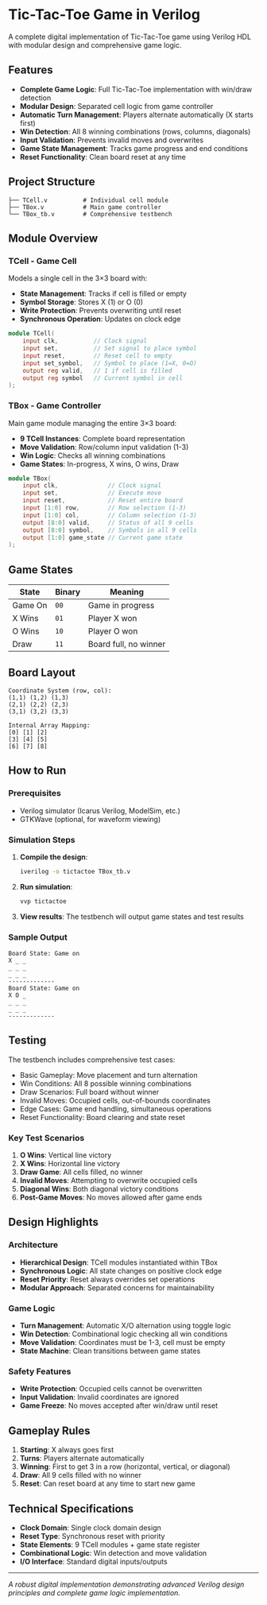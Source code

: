 # Tic-Tac-Toe Game in Verilog

A complete digital implementation of Tic-Tac-Toe game using Verilog HDL with modular design and comprehensive game logic.

## Features

- **Complete Game Logic**: Full Tic-Tac-Toe implementation with win/draw detection
- **Modular Design**: Separated cell logic from game controller
- **Automatic Turn Management**: Players alternate automatically (X starts first)
- **Win Detection**: All 8 winning combinations (rows, columns, diagonals)
- **Input Validation**: Prevents invalid moves and overwrites
- **Game State Management**: Tracks game progress and end conditions
- **Reset Functionality**: Clean board reset at any time

## Project Structure

```
├── TCell.v          # Individual cell module
├── TBox.v           # Main game controller
└── TBox_tb.v        # Comprehensive testbench
```

## Module Overview

### TCell - Game Cell
Models a single cell in the 3×3 board with:
- **State Management**: Tracks if cell is filled or empty
- **Symbol Storage**: Stores X (1) or O (0)
- **Write Protection**: Prevents overwriting until reset
- **Synchronous Operation**: Updates on clock edge

```verilog
module TCell(
    input clk,          // Clock signal
    input set,          // Set signal to place symbol
    input reset,        // Reset cell to empty
    input set_symbol,   // Symbol to place (1=X, 0=O)
    output reg valid,   // 1 if cell is filled
    output reg symbol   // Current symbol in cell
);
```

### TBox - Game Controller
Main game module managing the entire 3×3 board:
- **9 TCell Instances**: Complete board representation
- **Move Validation**: Row/column input validation (1-3)
- **Win Logic**: Checks all winning combinations
- **Game States**: In-progress, X wins, O wins, Draw

```verilog
module TBox(
    input clk,              // Clock signal
    input set,              // Execute move
    input reset,            // Reset entire board
    input [1:0] row,        // Row selection (1-3)
    input [1:0] col,        // Column selection (1-3)
    output [8:0] valid,     // Status of all 9 cells
    output [8:0] symbol,    // Symbols in all 9 cells
    output [1:0] game_state // Current game state
);
```

## Game States

| State | Binary | Meaning |
|-------|--------|---------|
| Game On | `00` | Game in progress |
| X Wins | `01` | Player X won |
| O Wins | `10` | Player O won |
| Draw | `11` | Board full, no winner |

## Board Layout

```
Coordinate System (row, col):
(1,1) (1,2) (1,3)
(2,1) (2,2) (2,3)
(3,1) (3,2) (3,3)

Internal Array Mapping:
[0] [1] [2]
[3] [4] [5]
[6] [7] [8]
```

## How to Run

### Prerequisites
- Verilog simulator (Icarus Verilog, ModelSim, etc.)
- GTKWave (optional, for waveform viewing)

### Simulation Steps

1. **Compile the design**:
   ```bash
   iverilog -o tictactoe TBox_tb.v
   ```

2. **Run simulation**:
   ```bash
   vvp tictactoe
   ```

3. **View results**: The testbench will output game states and test results

### Sample Output
```
Board State: Game on
X _ _
_ _ _
_ _ _
-------------
Board State: Game on
X O _
_ _ _
_ _ _
-------------
```

## Testing

The testbench includes comprehensive test cases:

- Basic Gameplay: Move placement and turn alternation
- Win Conditions: All 8 possible winning combinations
- Draw Scenarios: Full board without winner
- Invalid Moves: Occupied cells, out-of-bounds coordinates
- Edge Cases: Game end handling, simultaneous operations
- Reset Functionality: Board clearing and state reset

### Key Test Scenarios
1. **O Wins**: Vertical line victory
2. **X Wins**: Horizontal line victory
3. **Draw Game**: All cells filled, no winner
4. **Invalid Moves**: Attempting to overwrite occupied cells
5. **Diagonal Wins**: Both diagonal victory conditions
6. **Post-Game Moves**: No moves allowed after game ends

## Design Highlights

### Architecture
- **Hierarchical Design**: TCell modules instantiated within TBox
- **Synchronous Logic**: All state changes on positive clock edge
- **Reset Priority**: Reset always overrides set operations
- **Modular Approach**: Separated concerns for maintainability

### Game Logic
- **Turn Management**: Automatic X/O alternation using toggle logic
- **Win Detection**: Combinational logic checking all win conditions
- **Move Validation**: Coordinates must be 1-3, cell must be empty
- **State Machine**: Clean transitions between game states

### Safety Features
- **Write Protection**: Occupied cells cannot be overwritten
- **Input Validation**: Invalid coordinates are ignored
- **Game Freeze**: No moves accepted after win/draw until reset

## Gameplay Rules

1. **Starting**: X always goes first
2. **Turns**: Players alternate automatically
3. **Winning**: First to get 3 in a row (horizontal, vertical, or diagonal)
4. **Draw**: All 9 cells filled with no winner
5. **Reset**: Can reset board at any time to start new game

## Technical Specifications

- **Clock Domain**: Single clock domain design
- **Reset Type**: Synchronous reset with priority
- **State Elements**: 9 TCell modules + game state register
- **Combinational Logic**: Win detection and move validation
- **I/O Interface**: Standard digital inputs/outputs

---

*A robust digital implementation demonstrating advanced Verilog design principles and complete game logic implementation.*
